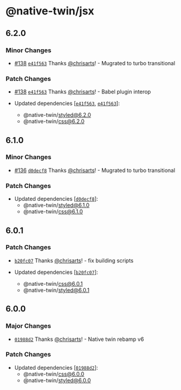 # @native-twin/jsx

## 6.2.0

### Minor Changes

- [#138](https://github.com/react-universal/native-twin/pull/138) [`e41f563`](https://github.com/react-universal/native-twin/commit/e41f5630996a023254e12c0e9bf6d997e932c5ac) Thanks [@chrisarts](https://github.com/chrisarts)! - Mugrated to turbo transitional

### Patch Changes

- [#138](https://github.com/react-universal/native-twin/pull/138) [`e41f563`](https://github.com/react-universal/native-twin/commit/e41f5630996a023254e12c0e9bf6d997e932c5ac) Thanks [@chrisarts](https://github.com/chrisarts)! - Babel plugin interop

- Updated dependencies [[`e41f563`](https://github.com/react-universal/native-twin/commit/e41f5630996a023254e12c0e9bf6d997e932c5ac), [`e41f563`](https://github.com/react-universal/native-twin/commit/e41f5630996a023254e12c0e9bf6d997e932c5ac)]:
  - @native-twin/styled@6.2.0
  - @native-twin/css@6.2.0

## 6.1.0

### Minor Changes

- [#136](https://github.com/react-universal/native-twin/pull/136) [`d0decf8`](https://github.com/react-universal/native-twin/commit/d0decf8b1782078d878bfc0a0c92c734a3deba89) Thanks [@chrisarts](https://github.com/chrisarts)! - Mugrated to turbo transitional

### Patch Changes

- Updated dependencies [[`d0decf8`](https://github.com/react-universal/native-twin/commit/d0decf8b1782078d878bfc0a0c92c734a3deba89)]:
  - @native-twin/styled@6.1.0
  - @native-twin/css@6.1.0

## 6.0.1

### Patch Changes

- [`b20fc07`](https://github.com/react-universal/native-twin/commit/b20fc079cf0f68cad73810e3701e9f94e41bcb1c) Thanks [@chrisarts](https://github.com/chrisarts)! - fix building scripts

- Updated dependencies [[`b20fc07`](https://github.com/react-universal/native-twin/commit/b20fc079cf0f68cad73810e3701e9f94e41bcb1c)]:
  - @native-twin/css@6.0.1
  - @native-twin/styled@6.0.1

## 6.0.0

### Major Changes

- [`01988d2`](https://github.com/react-universal/native-twin/commit/01988d2b8edcfcf57ed28eb638bbfa159adb3a73) Thanks [@chrisarts](https://github.com/chrisarts)! - Native twin rebamp v6

### Patch Changes

- Updated dependencies [[`01988d2`](https://github.com/react-universal/native-twin/commit/01988d2b8edcfcf57ed28eb638bbfa159adb3a73)]:
  - @native-twin/css@6.0.0
  - @native-twin/styled@6.0.0
